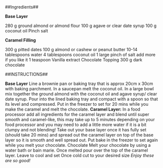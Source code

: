 ##Ingredients##

**Base Layer** 

280 g ground almond or almond flour 
100 g agave or clear date syrup 
100 g coconut oil 
Pinch salt 

**Caramel Filling**

300 g pitted dates 
100 g almond or cashew or peanut butter 
10-14 tablespoons water 
4 tablespoons coconut oil 1
 large pinch of salt add more if you like it 
 1 teaspoon Vanilla extract Chocolate Topping 
 300 g dark chocolate

##INSTRUCTIONS##

**Base Layer**
Line a brownie pan or baking tray that is approx 20cm x 30cm with baking parchment. In a saucepan melt the coconut oil. In a large bowl mix together the ground almond with the coconut oil and agave syrup/ clear date syrup. Pour into the lined baking tray and compact with a spoon so that its level and compressed. Put in the freezer to set for 20 mins while you make the caramel and melt the chocolate.
**Caramel Layer:**
In a food processor add all ingredients for the caramel layer and blend until super smooth and caramel-like, this may take up to 5 minutes depending on your food processor and you may need to add a little more water if it is a bit clumpy and not blending!
Take out your base layer once it has fully set (should take 20 mins) and spread out the caramel layer on top of the base layer so it is smooth and well spread out. Put bake in the freezer to set again while you melt your chocolate.
Chocolate
Melt your chocolate by using a water bath or bain marie. Once melted pour over the top of the caramel layer.
Leave to cool and set
Once cold cut to your desired size
_Enjoy these are so good!_
